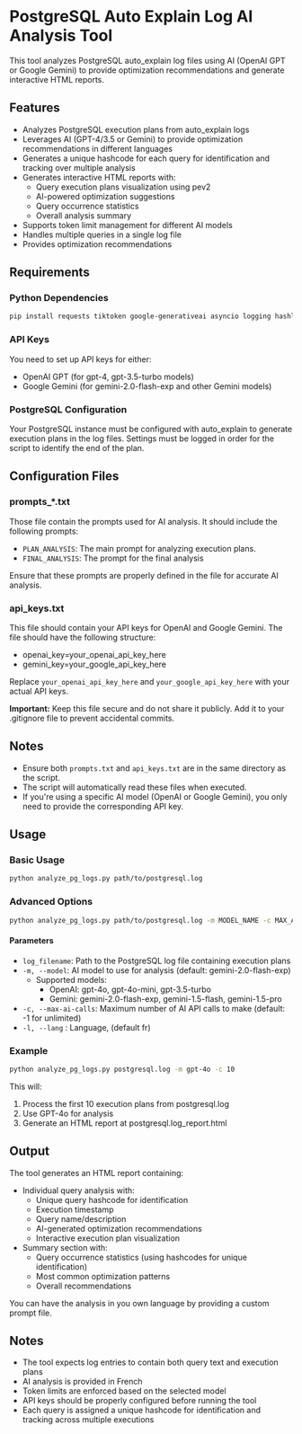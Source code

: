 # PostgreSQL Auto Explain Log AI Analysis Tool

This tool analyzes PostgreSQL auto_explain log files using AI (OpenAI GPT or Google Gemini) to provide optimization recommendations and generate interactive HTML reports.

## Features

- Analyzes PostgreSQL execution plans from auto_explain logs
- Leverages AI (GPT-4/3.5 or Gemini) to provide optimization recommendations in different languages
- Generates a unique hashcode for each query for identification and tracking over multiple analysis
- Generates interactive HTML reports with:
    - Query execution plans visualization using pev2
    - AI-powered optimization suggestions
    - Query occurrence statistics
    - Overall analysis summary
- Supports token limit management for different AI models
- Handles multiple queries in a single log file
- Provides optimization recommendations


## Requirements

### Python Dependencies

```bash
pip install requests tiktoken google-generativeai asyncio logging hashlib collections argparse
```

### API Keys

You need to set up API keys for either:
- OpenAI GPT (for gpt-4, gpt-3.5-turbo models)
- Google Gemini (for gemini-2.0-flash-exp and other Gemini models)

### PostgreSQL Configuration

Your PostgreSQL instance must be configured with auto_explain to generate execution plans in the log files.
Settings must be logged in order for the script to identify the end of the plan.

## Configuration Files

### prompts_*.txt

Those file contain the prompts used for AI analysis. It should include the following prompts:

- `PLAN_ANALYSIS`: The main prompt for analyzing execution plans.
- `FINAL_ANALYSIS`: The prompt for the final analysis

Ensure that these prompts are properly defined in the file for accurate AI analysis.

### api_keys.txt

This file should contain your API keys for OpenAI and Google Gemini. The file should have the following structure:
- openai_key=your_openai_api_key_here
- gemini_key=your_google_api_key_here

Replace `your_openai_api_key_here` and `your_google_api_key_here` with your actual API keys.

**Important:** Keep this file secure and do not share it publicly. Add it to your .gitignore file to prevent accidental commits.

## Notes

- Ensure both `prompts.txt` and `api_keys.txt` are in the same directory as the script.
- The script will automatically read these files when executed.
- If you're using a specific AI model (OpenAI or Google Gemini), you only need to provide the corresponding API key.

## Usage

### Basic Usage

```bash
python analyze_pg_logs.py path/to/postgresql.log
```

### Advanced Options

```bash
python analyze_pg_logs.py path/to/postgresql.log -m MODEL_NAME -c MAX_AI_CALLS
```

#### Parameters

- `log_filename`: Path to the PostgreSQL log file containing execution plans
- `-m, --model`: AI model to use for analysis (default: gemini-2.0-flash-exp)
    - Supported models:
        - OpenAI: gpt-4o, gpt-4o-mini, gpt-3.5-turbo
        - Gemini: gemini-2.0-flash-exp, gemini-1.5-flash, gemini-1.5-pro
- `-c, --max-ai-calls`: Maximum number of AI API calls to make (default: -1 for unlimited)
- `-l, --lang` : Language, (default fr)

### Example

```bash
python analyze_pg_logs.py postgresql.log -m gpt-4o -c 10
```

This will:
1. Process the first 10 execution plans from postgresql.log
2. Use GPT-4o for analysis
3. Generate an HTML report at postgresql.log_report.html

## Output

The tool generates an HTML report containing:
- Individual query analysis with:
    - Unique query hashcode for identification
    - Execution timestamp
    - Query name/description
    - AI-generated optimization recommendations
    - Interactive execution plan visualization
- Summary section with:
    - Query occurrence statistics (using hashcodes for unique identification)
    - Most common optimization patterns
    - Overall recommendations

You can have the analysis in you own language by providing a custom prompt file. 

## Notes

- The tool expects log entries to contain both query text and execution plans
- AI analysis is provided in French
- Token limits are enforced based on the selected model
- API keys should be properly configured before running the tool
- Each query is assigned a unique hashcode for identification and tracking across multiple executions

